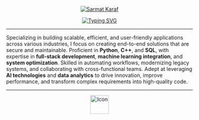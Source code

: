 <p align="center">
  <a href="https://git.io/typing-svg"><img src="https://readme-typing-svg.demolab.com?font=Sixtyfour&duration=3000&pause=1000&color=28FF49&center=true&vCenter=true&repeat=false&width=500&height=30&lines=Sarmat+Karaf" alt="Sarmat Karaf" /></a>
</p>

<p align="center">
<a href="https://git.io/typing-svg"><img src="https://readme-typing-svg.demolab.com?font=Sixtyfour&duration=3000&pause=1000&color=28FF49&center=true&vCenter=true&width=1000&height=30&lines=Software+Engineer+and+Full-Stack+Developer;AI%2FML+Engineer+and+Data+Engineer;Over+6+years+of+experience+in+coding;Continuously+learning+and+expanding+my+knowledge" alt="Typing SVG" /></a>
</p>

---

Specializing in building scalable, efficient, and user-friendly applications across various industries, 
I focus on creating end-to-end solutions that are secure and maintainable. Proficient in **Python**, **C++**, and **SQL**, with expertise in **full-stack development**, **machine learning integration**, 
and **system optimization**. Skilled in automating workflows, modernizing legacy systems, and collaborating with cross-functional teams. Adept at leveraging **AI technologies** and **data analytics** to drive innovation, improve performance, and transform complex requirements into high-quality code.

---

<p align="center">
  <a href="https://www.linkedin.com/in/sarmatkaraf/">
    <img src="https://img.icons8.com/?size=100&id=8808&format=png&color=43FF00" alt="Icon" width="50">
  </a>
</p>
